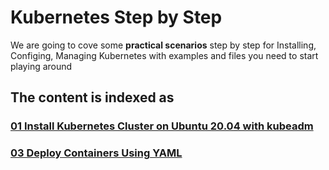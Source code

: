 # Kubernetes Step by Step

We are going to cove some **practical scenarios** step by step for Installing, Configing, Managing Kubernetes with examples and files you need to start playing around

## The content is indexed as

### [01 Install Kubernetes Cluster on Ubuntu 20.04 with kubeadm](/01-Installing-Kuberadm-Ubuntu-20)

### [03 Deploy Containers Using YAML](/03-Deploy-Containers-Using-YAML)
